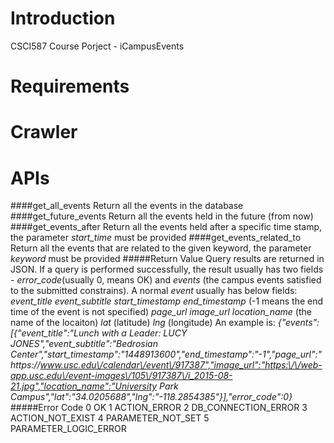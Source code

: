 # Introduction
CSCI587 Course Porject - iCampusEvents
# Requirements
# Crawler
# APIs
####get_all_events
Return all the events in the database
####get_future_events
Return all the events held in the future (from now)
####get_events_after
Return all the events held after a specific time stamp, the parameter _start_time_ must be provided
####get_events_related_to
Return all the events that are related to the given keyword, the parameter _keyword_ must be provided
#####Return Value
Query results are returned in JSON. If a query is performed successfully, the result usually has two fields - _error_code_(usually 0, means OK) and _events_ (the campus events satisfied to the submitted constrains). A normal _event_ usually has below fields:
_event_title_
_event_subtitle_
_start_timestamp_
_end_timestamp_ (-1 means the end time of the event is not specified)
_page_url_
_image_url_
_location_name_ (the name of the locaiton)
_lat_ (latitude)
_lng_ (longitude)
An example is:
_{"events":[{"event_title":"Lunch with a Leader: LUCY JONES","event_subtitle":"Bedrosian Center","start_timestamp":"1448913600","end_timestamp":"-1","page_url":"https:\/\/www.usc.edu\/calendar\/event\/917387","image_url":"https:\/\/web-app.usc.edu\/event-images\/105\/917387\/i_2015-08-21.jpg","location_name":"University Park Campus","lat":"34.0205688","lng":"-118.2854385"}],"error_code":0}_
#####Error Code
0 OK
1 ACTION_ERROR
2 DB_CONNECTION_ERROR
3 ACTION_NOT_EXIST
4 PARAMETER_NOT_SET
5 PARAMETER_LOGIC_ERROR